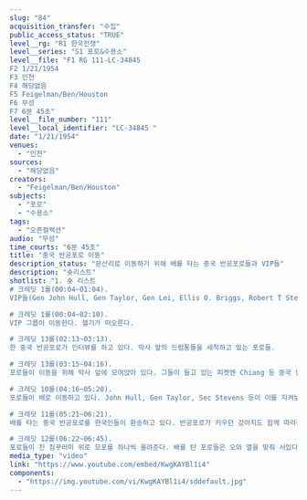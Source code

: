 ```yaml
---
slug: "84"
acquisition_transfer: "수집"
public_access_status: "TRUE"
level__rg: "R1 한국전쟁"
level__series: "S1 포로&수용소"
level__file: "F1 RG 111-LC-34845 
F2 1/21/1954
F3 인천
F4 해당없음 
F5 Feigelman/Ben/Houston
F6 무성
F7 6분 45초"
level__file_number: "111"
level__local_identifier: "LC-34845 "
date: "1/21/1954"
venues: 
  - "인천"
sources: 
  - "해당없음"
creators: 
  - "Feigelman/Ben/Houston"
subjects: 
  - "포로"
  - "수용소"
tags: 
  - "오픈컬렉션"
audio: "무성"
time_courts: "6분 45초"
title: "중국 반공포로 이동"
description_status: "문산리로 이동하기 위해 배를 타는 중국 반공포로들과 VIP들"
description: "숏리스트"
shotlist: "1. 숏 리스트
# 크레딧 1롤(00:04~01:04). 
VIP들(Gen John Hull, Gen Taylor, Gen Lei, Ellis O. Briggs, Robert T Stevens, )이 Olson 부대를 방문한다. 중국 반공포로들은 대만국기를 들고 양옆으로 앉아 있다. 

# 크레딧 1롤(00:04~02:10). 
VIP 그룹이 이동한다. 헬기가 떠오른다.

# 크레딧 13롤(02:13~03:13). 
한 중국 반공포로가 인터뷰를 하고 있다. 막사 앞의 드럼통들을 세척하고 있는 포로들.

# 크레딧 13롤(03:15~04:16). 
포로들이 이동을 위해 막사 앞에 모여앉아 있다. 그들이 들고 있는 피켓엔 Chiang 등 중국 민족주의자들의 포스터가 보인다. 짚차와 트럭이 출발하기 시작한다.

# 크레딧 10롤(04:16~05:20). 
포로들이 배로 이동하고 있다. John Hull, Gen Taylor, Sec Stevens 등이 이를 지켜보고 있다.

# 크레딧 11롤(05:21~06:21). 
배를 타는 중국 반공포로를 한국인들이 환송하고 있다. 반공포로가 키우던 강아지도 함께 따라간다.

# 크레딧 12롤(06:22~06:45). 
포로들이 진 짐꾸러미 위로 모포를 하나씩 올려준다. 배를 탄 포로들은 오와 열을 맞춰 서있다. "
media_type: "video"
link: "https://www.youtube.com/embed/KwgKAYBl1i4"
components: 
  - "https://img.youtube.com/vi/KwgKAYBl1i4/sddefault.jpg"
---
```

